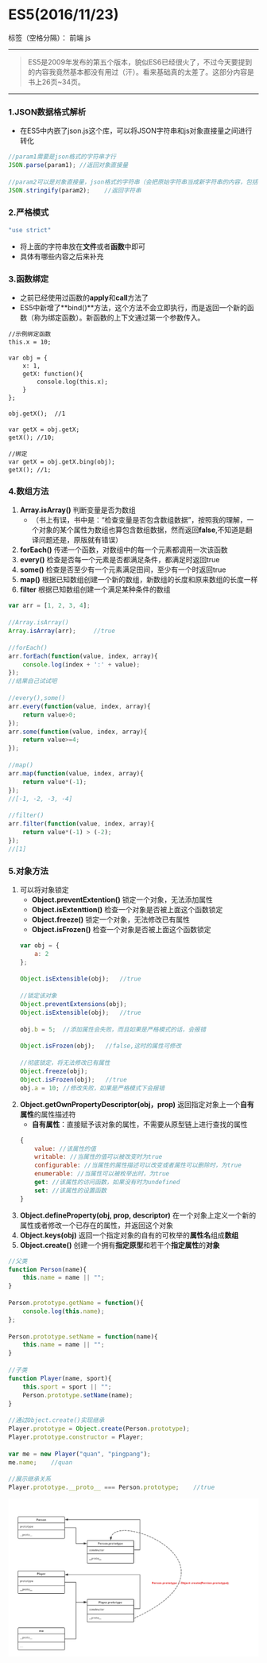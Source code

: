 ﻿# ES5(2016/11/23)

标签（空格分隔）： 前端 js

---

> ES5是2009年发布的第五个版本，貌似ES6已经很火了，不过今天要提到的内容我竟然基本都没有用过（汗）。看来基础真的太差了。这部分内容是书上26页~34页。

---

### **1.JSON数据格式解析**
- 在ES5中内嵌了json.js这个库，可以将JSON字符串和js对象直接量之间进行转化
```javascript
//param1需要是json格式的字符串才行
JSON.parse(param1); //返回对象直接量

//param2可以是对象直接量，json格式的字符串（会把原始字符串当成新字符串的内容，包括引号）
JSON.stringify(param2);    //返回字符串
```

### **2.严格模式**
```javascript
"use strict"
```
- 将上面的字符串放在**文件**或者**函数**中即可
- 具体有哪些内容之后来补充

### **3.函数绑定**
- 之前已经使用过函数的**apply**和**call**方法了
- ES5中新增了**bind()**方法，这个方法不会立即执行，而是返回一个新的函数（称为绑定函数）。新函数的上下文通过第一个参数传入。
```javascri
//示例绑定函数
this.x = 10;

var obj = {
    x: 1,
    getX: function(){
        console.log(this.x);
    }
};

obj.getX();  //1

var getX = obj.getX;
getX(); //10;

//绑定
var getX = obj.getX.bing(obj);
getX(); //1;
```

### **4.数组方法**
1. **Array.isArray()** 判断变量是否为数组
    - （书上有误，书中是：“检查变量是否包含数组数据”，按照我的理解，一个对象的某个属性为数组也算包含数组数据，然而返回**false**,不知道是翻译问题还是，原版就有错误）
2. **forEach()** 传递一个函数，对数组中的每一个元素都调用一次该函数
3. **every()** 检查是否每一个元素是否都满足条件，都满足时返回true
4. **some()** 检查是否至少有一个元素满足田间，至少有一个时返回true
5. **map()** 根据已知数组创建一个新的数组，新数组的长度和原来数组的长度一样
6. **filter** 根据已知数组创建一个满足某种条件的数组
```javascript
var arr = [1, 2, 3, 4];

//Array.isArray()
Array.isArray(arr);     //true

//forEach()
arr.forEach(function(value, index, array){
    console.log(index + ':' + value);
});
//结果自己试试吧

//every(),some()
arr.every(function(value, index, array){
    return value>0;
});
arr.some(function(value, index, array){
    return value>=4;
});

//map()
arr.map(function(value, index, array){
    return value*(-1);
});
//[-1, -2, -3, -4]

//filter()
arr.filter(function(value, index, array){
    return value*(-1) > (-2);
});
//[1]
```

### **5.对象方法**
1. 可以将对象锁定
    - **Object.preventExtention()** 锁定一个对象，无法添加属性
    - **Object.isExtenttion()** 检查一个对象是否被上面这个函数锁定
    - **Object.freeze()** 锁定一个对象，无法修改已有属性
    - **Object.isFrozen()** 检查一个对象是否被上面这个函数锁定
    ```javascript
    var obj = {
        a: 2
    };
    
    Object.isExtensible(obj);   //true
    
    //锁定该对象
    Object.preventExtensions(obj);
    Object.isExtensible(obj);   //true
    
    obj.b = 5;  //添加属性会失败，而且如果是严格模式的话，会报错
    
    Object.isFrozen(obj);   //false,这时的属性可修改

    //彻底锁定，将无法修改已有属性
    Object.freeze(obj);
    Object.isFrozen(obj);   //true
    obj.a = 10; //修改失败，如果是严格模式下会报错
    ```
2. **Object.getOwnPropertyDescriptor(obj，prop)** 返回指定对象上一个**自有属性**的属性描述符
    - **自有属性**：直接赋予该对象的属性，不需要从原型链上进行查找的属性
    ```javascript
    {
        value: //该属性的值
        writable: //当属性的值可以被改变时为true
        configurable: //当属性的属性描述可以改变或者属性可以删除时，为true
        enumerable: //当属性可以被枚举出时，为true
        get: //该属性的访问函数，如果没有时为undefined
        set: //该属性的设置函数
    }
    ```
3. **Object.defineProperty(obj, prop, descriptor)** 在一个对象上定义一个新的属性或者修改一个已存在的属性，并返回这个对象
4. **Object.keys(obj)** 返回一个指定对象的自有的可枚举的**属性名**组成**数组**
5. **Object.create()** 创建一个拥有**指定原型**和若干个**指定属性**的**对象**
```javascript
//父类
function Person(name){
    this.name = name || "";
}

Person.prototype.getName = function(){
    console.log(this.name);
};

Person.prototype.setName = function(name){
    this.name = name || "";
}

//子类
function Player(name, sport){
    this.sport = sport || "";
    Person.prototype.setName(name);
}

//通过Object.create()实现继承
Player.prototype = Object.create(Person.prototype);
Player.prototype.constructor = Player;

var me = new Player("quan", "pingpang");
me.name;    //quan

//展示继承关系
Player.prototype.__proto__ === Person.prototype;    //true
```
![继承关系图][1]
        


  [1]: https://raw.githubusercontent.com/rayshuai/Pro-JavaScript-Development-Reading/master/images/3/Object.create.png